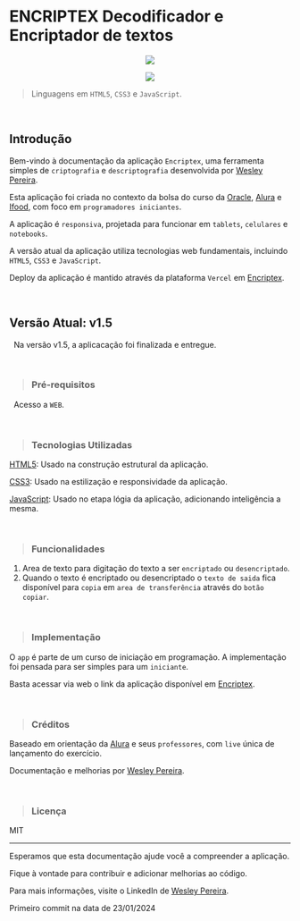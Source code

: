 # ENCRIPTEX Decodificador e Encriptador de textos

<p align="center">
   <img src="https://img.shields.io/badge/ STATUS-LANÇADO(desenvolvido)-brightgreen"/>
</p>
<p align="center">
   <img src="https://img.shields.io/badge/ STATUS-EM PRODUÇÃO-brightgreen"/>
</p>

> Linguagens em `HTML5`, `CSS3` e `JavaScript`.

&nbsp;
## Introdução

<p align="justify">
   
Bem-vindo à documentação da aplicação `Encriptex`, uma ferramenta simples de `criptografia` e `descriptografia` desenvolvida por [Wesley Pereira](https://github.com/wesleyp846).

Esta aplicação foi criada no contexto da bolsa do curso da [Oracle](https://www.oracle.com/br/), [Alura](https://www.alura.com.br/) e [Ifood](https://www.ifood.com.br/), com foco em `programadores iniciantes`. 

A aplicação é `responsiva`, projetada para funcionar em `tablets`, `celulares` e `notebooks`.

A versão atual da aplicação utiliza tecnologias web fundamentais, incluindo `HTML5`, `CSS3` e `JavaScript`. 

Deploy da aplicação é mantido através da plataforma `Vercel` em [Encriptex](https://encriptex.vercel.app/).

</p>

&nbsp;
&nbsp;
## Versão Atual: v1.5
&nbsp;
Na versão v1.5, a aplicacação foi finalizada e entregue.

&nbsp;
&nbsp;
> ### Pré-requisitos
&nbsp;
Acesso a `WEB`.

&nbsp;
&nbsp;
> ### Tecnologias Utilizadas

[HTML5](https://developer.mozilla.org/en-US/docs/Learn/HTML/Introduction_to_HTML): Usado na construção estrutural da aplicação.


[CSS3](https://developer.mozilla.org/en-US/docs/Web/CSS): Usado na estilização e responsividade da aplicação.


[JavaScript](https://developer.mozilla.org/en-US/docs/Web/JavaScript): Usado no etapa lógia da aplicação, adicionando inteligência a mesma.

&nbsp;
&nbsp;
> ### Funcionalidades

1. Area de texto para digitação do texto a ser `encriptado` ou `desencriptado`.
2. Quando o texto é encriptado ou desencriptado o `texto de saida` fica disponível para `copia` em `area de transferência` através do `botão copiar`.
   
&nbsp;
&nbsp;
> ###  Implementação
O `app` é parte de um curso de iniciação em programação. A implementação foi pensada para ser simples para um `iniciante`.

Basta acessar via web o link da aplicação disponível em [Encriptex](https://encriptex.vercel.app/).

&nbsp;
&nbsp;
> ### Créditos
Baseado em orientação da [Alura](https://www.alura.com.br/) e seus `professores`, com `live` única de lançamento do exercício.

Documentação e melhorias por [Wesley Pereira](https://github.com/wesleyp846).

&nbsp;
&nbsp;
> ### Licença
MIT

---


Esperamos que esta documentação ajude você a compreender a aplicação. 

Fique à vontade para contribuir e adicionar melhorias ao código. 

Para mais informações, visite o LinkedIn de [Wesley Pereira](https://www.linkedin.com/in/wesleyp846/).

Primeiro commit na data de 23/01/2024
